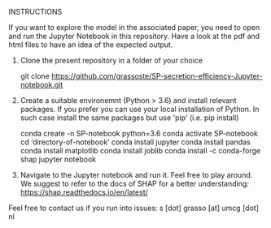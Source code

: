 INSTRUCTIONS

If you want to explore the model in the associated paper, you need to open and run the Jupyter Notebook in this repository.
Have a look at the pdf and html files to have an idea of the expected output.



1. Clone the present repository in a folder of your choice 
	
    git clone https://github.com/grassoste/SP-secretion-efficiency-Jupyter-notebook.git



2. Create a suitable environemnt (Python > 3.6) and install relevant packages. 
   If you prefer you can use your local installation of Python. In such case install the same packages but use 'pip' (i.e. pip install)
	
    conda create -n SP-notebook python=3.6
    conda activate SP-notebook
    cd ‘directory-of-notebook’
    conda install jupyter
    conda install pandas
    conda install matplotlib
    conda install joblib
    conda install -c conda-forge shap
    jupyter notebook 


3. Navigate to the Jupyter notebook and run it. Feel free to play around.
   We suggest to refer to the docs of SHAP for a better understanding: https://shap.readthedocs.io/en/latest/



Feel free to contact us if you run into issues: s [dot] grasso [at] umcg [dot] nl
